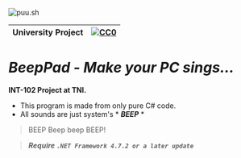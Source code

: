 ![puu.sh](https://puu.sh/HoJq0/444fd08303.png)

|University Project|[![CC0](https://licensebuttons.net/p/zero/1.0/88x31.png)](https://creativecommons.org/publicdomain/zero/1.0/)|
|----|----|

# *BeepPad - Make your PC sings...*

**INT-102 Project at TNI.**
- This program is made from only pure C# code.
- All sounds are just system's * *__BEEP__* *

> BEEP Beep beep BEEP!

>***Require `.NET Framework 4.7.2 or a later update`***
